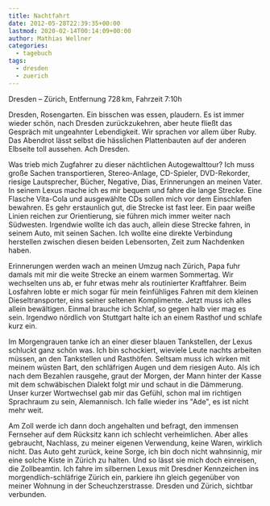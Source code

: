 ```yaml
---
title: Nachtfahrt
date: 2012-05-28T22:39:35+00:00
lastmod: 2020-02-14T00:14:09+00:00
author: Mathias Wellner
categories:
  - tagebuch
tags:
  - dresden
  - zuerich
---
```

Dresden &ndash; Zürich, Entfernung 728&thinsp;km, Fahrzeit 7:10h

Dresden, Rosengarten. Ein bisschen was essen, plaudern. Es ist immer wieder schön, nach Dresden zurückzukehren, aber heute fließt das Gespräch mit ungeahnter Lebendigkeit. Wir sprachen vor allem über Ruby. Das Abendrot lässt selbst die hässlichen Plattenbauten auf der anderen Elbseite toll aussehen. Ach Dresden. 

Was trieb mich Zugfahrer zu dieser nächtlichen Autogewalttour? Ich muss große Sachen transportieren, Stereo-Anlage, CD-Spieler, DVD-Rekorder, riesige Lautsprecher, Bücher, Negative, Dias, Erinnerungen an meinen Vater. In seinem Lexus mache ich es mir bequem und fahre die lange Strecke. Eine Flasche Vita-Cola und ausgewählte CDs sollen mich vor dem Einschlafen bewahren. Es gehr erstaunlich gut, die Strecke ist fast leer. Ein paar weiße Linien reichen zur Orientierung, sie führen mich immer weiter nach Südwesten. Irgendwie wollte ich das auch, allein diese Strecke fahren, in seinem Auto, mit seinen Sachen. Ich wollte eine direkte Verbindung herstellen zwischen diesen beiden Lebensorten, Zeit zum Nachdenken haben. 

Erinnerungen werden wach an meinen Umzug nach Zürich, Papa fuhr damals mit mir die weite Strecke an einem warmen Sommertag. Wir wechselten uns ab, er fuhr etwas mehr als routinierter Kraftfahrer. Beim Losfahren lobte er mich sogar für mein feinfühliges Fahren mit dem kleinen Dieseltransporter, eins seiner seltenen Komplimente. Jetzt muss ich alles allein bewältigen. Einmal brauche ich Schlaf, so gegen halb vier mag es sein. Irgendwo nördlich von Stuttgart halte ich an einem Rasthof und schlafe kurz ein. 

Im Morgengrauen tanke ich an einer dieser blauen Tankstellen, der Lexus schluckt ganz schön was. Ich bin schockiert, wieviele Leute nachts arbeiten müssen, an den Tankstellen und Rasthöfen. Seltsam muss ich wirken mit meinem wüsten Bart, den schläfrigen Augen und dem riesigen Auto. Als ich nach dem Bezahlen rausgehe, graut der Morgen, der Mann hinter der Kasse mit dem schwäbischen Dialekt folgt mir und schaut in die Dämmerung. Unser kurzer Wortwechsel gab mir das Gefühl, schon mal im richtigen Sprachraum zu sein, Alemannisch. Ich falle wieder ins "Ade", es ist nicht mehr weit. 

Am Zoll werde ich dann doch angehalten und befragt, den immensen Fernseher auf dem Rücksitz kann ich schlecht verheimlichen. Aber alles gebraucht, Nachlass, zu meiner eigenen Verwendung, keine Waren, wirklich nicht. Das Auto geht zurück, keine Sorge, ich bin doch nicht wahnsinnig, mir eine solche Kiste in Zürich zu halten. Und so lässt sie mich doch einreisen, die Zollbeamtin. Ich fahre im silbernen Lexus mit Dresdner Kennzeichen ins morgendlich-schläfrige Zürich ein, parkiere ihn gleich gegenüber von meiner Wohnung in der Scheuchzerstrasse. Dresden und Zürich, sichtbar verbunden.